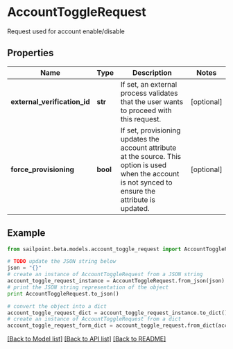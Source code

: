 # AccountToggleRequest

Request used for account enable/disable

## Properties
Name | Type | Description | Notes
------------ | ------------- | ------------- | -------------
**external_verification_id** | **str** | If set, an external process validates that the user wants to proceed with this request. | [optional] 
**force_provisioning** | **bool** | If set, provisioning updates the account attribute at the source.   This option is used when the account is not synced to ensure the attribute is updated. | [optional] 

## Example

```python
from sailpoint.beta.models.account_toggle_request import AccountToggleRequest

# TODO update the JSON string below
json = "{}"
# create an instance of AccountToggleRequest from a JSON string
account_toggle_request_instance = AccountToggleRequest.from_json(json)
# print the JSON string representation of the object
print AccountToggleRequest.to_json()

# convert the object into a dict
account_toggle_request_dict = account_toggle_request_instance.to_dict()
# create an instance of AccountToggleRequest from a dict
account_toggle_request_form_dict = account_toggle_request.from_dict(account_toggle_request_dict)
```
[[Back to Model list]](../README.md#documentation-for-models) [[Back to API list]](../README.md#documentation-for-api-endpoints) [[Back to README]](../README.md)


